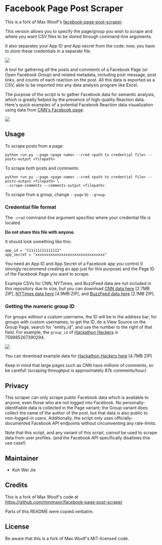 # Facebook Page Post Scraper

This is a fork of Max Woolf's [facebook-page-post-scraper](https://github.com/minimaxir/facebook-page-post-scraper).

This version allows you to specify the page/group you wish to scrape and where you want CSV files to be stored through command-line arguments.

It also separates your App ID and App secret from the code; now, you have to store these credentials in a separate file.

![](/examples/fb_scraper_data.png)

A tool for gathering *all* the posts and comments of a Facebook Page (or Open Facebook Group) and related metadata, including post message, post links, and counts of each reaction on the post. All this data is exported as a CSV, able to be imported into any data analysis program like Excel.

The purpose of the script is to gather Facebook data for semantic analysis, which is greatly helped by the presence of high-quality Reaction data. Here's quick examples of a potential Facebook Reaction data visualization using data from [CNN's Facebook page](https://www.facebook.com/cnn/):

![](/examples/reaction-example-2.png)

## Usage

To scrape posts from a page:

`python run.py --page <page name> --cred <path to credential file> --posts-output <filepath>`

To scrape both posts and comments:

```
python run.py --page <page name> --cred <path to credential file> --posts-output <filepath> \
--scrape-comments --comments-output <filepath>
```

To scrape from a group, change `--page` to `--group`.

### Credential file format

The `-cred` command-line argument specifies where your credential file is located.

**Do not share this file with anyone.**

It should look something like this:

```
app_id = "111111111111111"
app_secret = "xxxxxxxxxxxxxxxxxxxxxxxxxxxxxxxx"
```

You need an App ID and App Secret of a Facebook app you control (I strongly recommend creating an app just for this purpose) and the Page ID of the Facebook Page you want to scrape.

Example CSVs for CNN, NYTimes, and BuzzFeed data are not included in this repository due to size, but you can download [CNN data here](https://dl.dropboxusercontent.com/u/2017402/cnn_facebook_statuses.csv.zip) [2.7MB ZIP], [NYTimes data here](https://dl.dropboxusercontent.com/u/2017402/nytimes_facebook_statuses.csv.zip) [4.9MB ZIP], and [BuzzFeed data here](https://dl.dropboxusercontent.com/u/2017402/buzzfeed_facebook_statuses.csv.zip) [2.1MB ZIP].

### Getting the numeric group ID

For groups without a custom username, the ID will be in the address bar; for groups with custom usernames, to get the ID, do a View Source on the Group Page, search for "entity_id", and use the number to the right of that field. For example, the `group_id` of [Hackathon Hackers](https://www.facebook.com/groups/hackathonhackers/) is 759985267390294.

![](/examples/entity.png)

You can download example data for [Hackathon Hackers here](https://dl.dropboxusercontent.com/u/2017402/759985267390294_facebook_statuses.csv.zip) [4.7MB ZIP]

Keep in mind that large pages such as CNN have *millions* of comments, so be careful! (scraping throughput is approximately 87k comments/hour)

## Privacy

This scraper can only scrape public Facebook data which is available to anyone, even those who are not logged into Facebook. No personally-identifiable data is collected in the Page variant; the Group variant does collect the name of the author of the post, but that data is also public to non-logged-in users. Additionally, the script only uses officially-documented Facebook API endpoints without circumventing any rate-limits.

Note that this script, and any variant of this script, *cannot* be used to scrape data from user profiles. (and the Facebook API specifically disallows this use case!)

## Maintainer

* Koh Wei Jie

## Credits

This is a fork of Max Woolf's code at https://github.com/minimaxir/facebook-page-post-scraper

Parts of this README were copied verbatim.

## License

Be aware that this is a fork of Max Woolf's MIT-licensed code.
